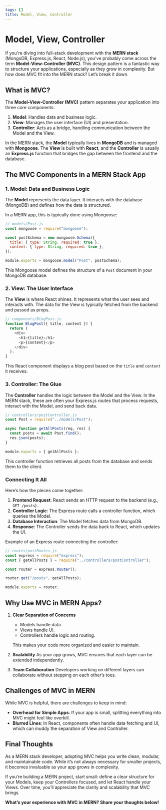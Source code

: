 ```yaml
---
tags: []
title: Model, View, Controller
---
```


# Model, View, Controller

If you're diving into full-stack development with the **MERN stack** (MongoDB, Express.js, React, Node.js), you've probably come across the term **Model-View-Controller (MVC)**. This design pattern is a fantastic way to structure your applications, especially as they grow in complexity. But how does MVC fit into the MERN stack? Let’s break it down.

## What is MVC?

The **Model-View-Controller (MVC)** pattern separates your application into three core components:

1. **Model**: Handles data and business logic.
2. **View**: Manages the user interface (UI) and presentation.
3. **Controller**: Acts as a bridge, handling communication between the Model and the View.

In the MERN stack, the **Model** typically lives in **MongoDB** and is managed with **Mongoose**. The **View** is built with **React**, and the **Controller** is usually an **Express.js** function that bridges the gap between the frontend and the database.

## The MVC Components in a MERN Stack App

### 1. **Model**: Data and Business Logic

The **Model** represents the data layer. It interacts with the database (MongoDB) and defines how the data is structured.

In a MERN app, this is typically done using Mongoose:

```javascript
// models/Post.js
const mongoose = require("mongoose");

const postSchema = new mongoose.Schema({
  title: { type: String, required: true },
  content: { type: String, required: true },
});

module.exports = mongoose.model("Post", postSchema);
```

This Mongoose model defines the structure of a `Post` document in your MongoDB database.

### 2. **View**: The User Interface

The **View** is where React shines. It represents what the user sees and interacts with. The data for the View is typically fetched from the backend and passed as props.

```javascript
// components/BlogPost.js
function BlogPost({ title, content }) {
  return (
    <div>
      <h1>{title}</h1>
      <p>{content}</p>
    </div>
  );
}
```

This React component displays a blog post based on the `title` and `content` it receives.

### 3. **Controller**: The Glue

The **Controller** handles the logic between the Model and the View. In the MERN stack, these are often your Express.js routes that process requests, interact with the Model, and send back data.

```javascript
// controllers/postController.js
const Post = require("../models/Post");

async function getAllPosts(req, res) {
  const posts = await Post.find();
  res.json(posts);
}

module.exports = { getAllPosts };
```

This controller function retrieves all posts from the database and sends them to the client.

### Connecting It All

Here’s how the pieces come together:

1. **Frontend Request**: React sends an HTTP request to the backend (e.g., `GET /posts`).
2. **Controller Logic**: The Express route calls a controller function, which queries the Model.
3. **Database Interaction**: The Model fetches data from MongoDB.
4. **Response**: The Controller sends the data back to React, which updates the UI.

Example of an Express route connecting the controller:

```javascript
// routes/postRoutes.js
const express = require("express");
const { getAllPosts } = require("../controllers/postController");

const router = express.Router();

router.get("/posts", getAllPosts);

module.exports = router;
```

## Why Use MVC in MERN Apps?

1. **Clear Separation of Concerns**
   - Models handle data.
   - Views handle UI.
   - Controllers handle logic and routing.

   This makes your code more organized and easier to maintain.

2. **Scalability**
   As your app grows, MVC ensures that each layer can be extended independently.

3. **Team Collaboration**
   Developers working on different layers can collaborate without stepping on each other’s toes.

## Challenges of MVC in MERN

While MVC is helpful, there are challenges to keep in mind:

- **Overhead for Simple Apps**: If your app is small, splitting everything into MVC might feel like overkill.
- **Blurred Lines**: In React, components often handle data fetching and UI, which can muddy the separation of View and Controller.

## Final Thoughts

As a MERN stack developer, adopting MVC helps you write clean, modular, and maintainable code. While it’s not always necessary for smaller projects, it becomes invaluable as your app grows in complexity.

If you’re building a MERN project, start small: define a clear structure for your Models, keep your Controllers focused, and let React handle your Views. Over time, you’ll appreciate the clarity and scalability that MVC brings.

**What’s your experience with MVC in MERN? Share your thoughts below!**
